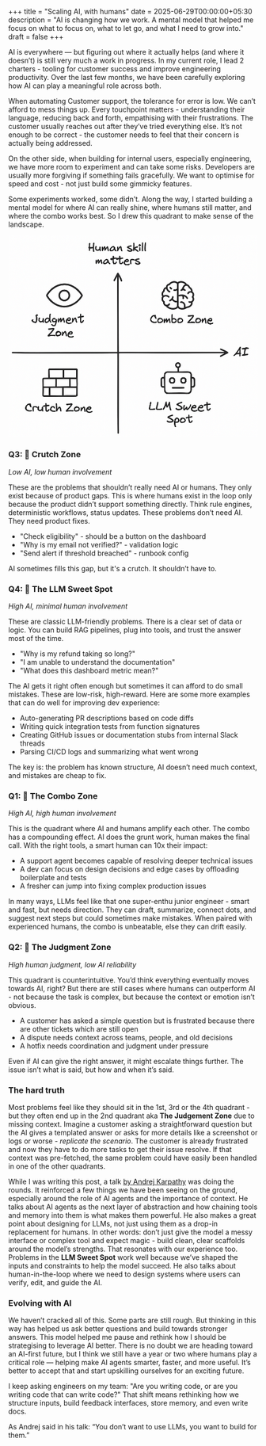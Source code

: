 +++
title = "Scaling AI, with humans"
date = 2025-06-29T00:00:00+05:30
description = "AI is changing how we work. A mental model that helped me focus on what to focus on, what to let go, and what I need to grow into."
draft = false
+++

AI is everywhere — but figuring out where it actually helps (and where it doesn’t) is still very much a work in progress. In my current role, I lead 2 charters - tooling for customer success and improve engineering productivity. Over the last few months, we have been carefully exploring how AI can play a meaningful role across both.

When automating Customer support, the tolerance for error is low. We can’t afford to mess things up. Every touchpoint matters - understanding their language, reducing back and forth, empathising with their frustrations. The customer usually reaches out after they’ve tried everything else. It’s not enough to be correct - the customer needs to feel that their concern is actually being addressed.

On the other side, when building for internal users, especially engineering, we have more room to experiment and can take some risks. Developers are usually more forgiving if something fails gracefully. We want to optimise for speed and cost - not just build some gimmicky features.

Some experiments worked, some didn’t. Along the way, I started building a mental model for where AI can really shine, where humans still matter, and where the combo works best. So I drew this quadrant to make sense of the landscape.

![AI vs Humans Quadrant](ai-and-humans.png)

### Q3: 🧱 Crutch Zone  
*Low AI, low human involvement*

These are the problems that shouldn’t really need AI or humans. They only exist because of product gaps. This is where humans exist in the loop only because the product didn’t support something directly. Think rule engines, deterministic workflows, status updates. These problems don’t need AI. They need product fixes.

- "Check eligibility" - should be a button on the dashboard  
- "Why is my email not verified?" - validation logic  
- "Send alert if threshold breached" - runbook config

AI sometimes fills this gap, but it's a crutch. It shouldn’t have to.

### Q4: 🤖 The LLM Sweet Spot  
*High AI, minimal human involvement*

These are classic LLM-friendly problems. There is a clear set of data or logic. You can build RAG pipelines, plug into tools, and trust the answer most of the time.

- "Why is my refund taking so long?"  
- "I am unable to understand the documentation"  
- "What does this dashboard metric mean?"

The AI gets it right often enough but sometimes it can afford to do small mistakes. These are low-risk, high-reward. Here are some more examples that can do well for improving dev experience:

- Auto-generating PR descriptions based on code diffs  
- Writing quick integration tests from function signatures  
- Creating GitHub issues or documentation stubs from internal Slack threads  
- Parsing CI/CD logs and summarizing what went wrong

The key is: the problem has known structure, AI doesn’t need much context, and mistakes are cheap to fix.

### Q1: 🧠 The Combo Zone  
*High AI, high human involvement*

This is the quadrant where AI and humans amplify each other. The combo has a compounding effect. AI does the grunt work, human makes the final call. With the right tools, a smart human can 10x their impact:

- A support agent becomes capable of resolving deeper technical issues  
- A dev can focus on design decisions and edge cases by offloading boilerplate and tests  
- A fresher can jump into fixing complex production issues

In many ways, LLMs feel like that one super-enthu junior engineer - smart and fast, but needs direction. They can draft, summarize, connect dots, and suggest next steps but could sometimes make mistakes. When paired with experienced humans, the combo is unbeatable, else they can drift easily.

### Q2: 👀 The Judgment Zone  
*High human judgment, low AI reliability*

This quadrant is counterintuitive. You’d think everything eventually moves towards AI, right? But there are still cases where humans can outperform AI - not because the task is complex, but because the context or emotion isn’t obvious.

- A customer has asked a simple question but is frustrated because there are other tickets which are still open  
- A dispute needs context across teams, people, and old decisions  
- A hotfix needs coordination and judgment under pressure

Even if AI can give the right answer, it might escalate things further. The issue isn’t what is said, but how and when it’s said.

### The hard truth

Most problems feel like they should sit in the 1st, 3rd or the 4th quadrant - but they often end up in the 2nd quadrant aka **The Judgement Zone** due to missing context. Imagine a customer asking a straightforward question but the AI gives a templated answer or asks for more details like a screenshot or logs or worse - *replicate the scenario*. The customer is already frustrated and now they have to do more tasks to get their issue resolve. If that context was pre-fetched, the same problem could have easily been handled in one of the other quadrants.

While I was writing this post, a talk [by Andrej Karpathy](https://youtu.be/LCEmiRjPEtQ?si=e_TVa6I6WZVOlrru) was doing the rounds. It reinforced a few things we have been seeing on the ground, especially around the role of AI agents and the importance of context. He talks about AI agents as the next layer of abstraction and how chaining tools and memory into them is what makes them powerful. He also makes a great point about designing for LLMs, not just using them as a drop-in replacement for humans. In other words: don’t just give the model a messy interface or complex tool and expect magic - build clean, clear scaffolds around the model’s strengths. That resonates with our experience too. Problems in the **LLM Sweet Spot** work well because we’ve shaped the inputs and constraints to help the model succeed. He also talks about human-in-the-loop where we need to design systems where users can verify, edit, and guide the AI.

### Evolving with AI

We haven’t cracked all of this. Some parts are still rough. But thinking in this way has helped us ask better questions and build towards stronger answers. This model helped me pause and rethink how I should be strategising to leverage AI better. There is no doubt we are heading toward an AI-first future, but I think we still have a year or two where humans play a critical role — helping make AI agents smarter, faster, and more useful. It’s better to accept that and start upskilling ourselves for an exciting future.

I keep asking engineers on my team: "Are you writing code, or are you writing code that can write code?" That shift means rethinking how we structure inputs, build feedback interfaces, store memory, and even write docs.

As Andrej said in his talk: “You don’t want to use LLMs, you want to build for them.”